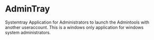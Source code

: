 # AdminTray
Systemtray Application for Administrators to launch the Admintools with another useraccount.
This is a windows only application for windows system administrators.